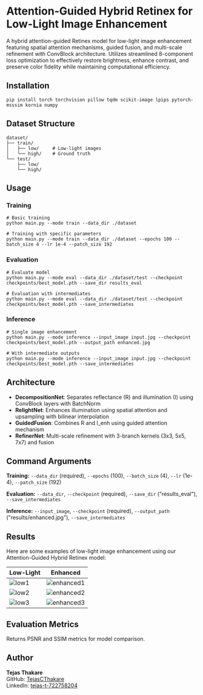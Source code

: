 # Attention-Guided Hybrid Retinex for Low-Light Image Enhancement

A hybrid attention-guided Retinex model for low-light image enhancement featuring spatial attention mechanisms, guided fusion, and multi-scale refinement with ConvBlock architecture. Utilizes streamlined 8-component loss optimization to effectively restore brightness, enhance contrast, and preserve color fidelity while maintaining computational efficiency.


## Installation

```
pip install torch torchvision pillow tqdm scikit-image lpips pytorch-msssim kornia numpy
```

## Dataset Structure

```
dataset/
├── train/
│   ├── low/     # Low-light images
│   └── high/    # Ground truth
└── test/
    ├── low/
    └── high/
```

## Usage

### Training
```
# Basic training
python main.py --mode train --data_dir ./dataset

# Training with specific parameters  
python main.py --mode train --data_dir ./dataset --epochs 100 --batch_size 4 --lr 1e-4 --patch_size 192
```

### Evaluation
```
# Evaluate model
python main.py --mode eval --data_dir ./dataset/test --checkpoint checkpoints/best_model.pth --save_dir results_eval

# Evaluation with intermediates
python main.py --mode eval --data_dir ./dataset/test --checkpoint checkpoints/best_model.pth --save_intermediates
```

### Inference
```
# Single image enhancement
python main.py --mode inference --input_image input.jpg --checkpoint checkpoints/best_model.pth --output_path enhanced.jpg

# With intermediate outputs
python main.py --mode inference --input_image input.jpg --checkpoint checkpoints/best_model.pth --save_intermediates
```

## Architecture

- **DecompositionNet**: Separates reflectance (R) and illumination (I) using ConvBlock layers with BatchNorm
- **RelightNet**: Enhances illumination using spatial attention and upsampling with bilinear interpolation
- **GuidedFusion**: Combines R and I_enh using guided attention mechanism
- **RefinerNet**: Multi-scale refinement with 3-branch kernels (3x3, 5x5, 7x7) and fusion

## Command Arguments

**Training:** `--data_dir` (required), `--epochs` (100), `--batch_size` (4), `--lr` (1e-4), `--patch_size` (192)

**Evaluation:** `--data_dir`, `--checkpoint` (required), `--save_dir` ("results_eval"), `--save_intermediates`

**Inference:** `--input_image`, `--checkpoint` (required), `--output_path` ("results/enhanced.jpg"), `--save_intermediates`

## Results

Here are some examples of low-light image enhancement using our Attention-Guided Hybrid Retinex model:

| Low-Light | Enhanced |
|-----------|----------|
| ![low1](results/lowlight1) | ![enhanced1](results/testc.jpg) |
| ![low2](results/test/low_image2.jpg) | ![enhanced2](results/test/enhanced_image2.jpg) |
| ![low3](results/test/low_image3.jpg) | ![enhanced3](results/test/enhanced_image3.jpg) |


## Evaluation Metrics

Returns PSNR and SSIM metrics for model comparison. 

## Author

**Tejas Thakare**  
GitHub: [TejasCThakare](https://github.com/TejasCThakare)  
LinkedIn: [tejas-t-722758204](https://www.linkedin.com/in/tejas-t-722758204)
```
